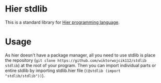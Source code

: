 # Hier stdlib
This is a standard library for [Hier programming language](https://github.com/wiktorwojcik112/hier).

# Usage
As hier doesn't have a package manager, all you need to use stdlib is place the repository (```git clone https://github.com/wiktorwojcik112/stdlib stdlib```) at the root of your program. Then you can import individual parts or entire stdlib by importing stdlib.hier file (```(@stdlib (import "stdlib/stdlib"))```).

